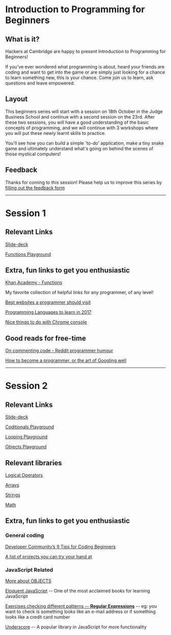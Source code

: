 Introduction to Programming for Beginners
===
## What is it?
Hackers at Cambridge are happy to present Introduction to Programming for Beginners! 

If you've ever wondered what programming is about, heard your friends are coding and want to get into the game or are simply just looking for a chance to learn something new, this is your chance. 
Come join us to learn, ask questions and leave empowered. 

## Layout
This beginners series will start with a session on 18th October in the Judge Business School and continue with a second session on the 23rd. 
After these two sessions, you will have a good understanding of the basic concepts of programming, and we will continue with 3 workshops where you will put these newly learnt skills to practice.

You'll see how you can build a simple 'to-do' application, make a tiny snake game and ultimately understand what's going on behind the scenes of those mystical computers! 

## Feedback
Thanks for coming to this session! Please help us to improve this series by [filling out the feedback form](https://goo.gl/DzF2gB)

---

# Session 1
## Relevant Links
[Slide-deck](https://docs.google.com/presentation/d/10VeyoN7EzxfezPjInAda_uEBZ1yp1UkY7z8ST78Do8Q/edit?usp=sharing)

[Functions Playground](https://repl.it/Lt54/13)


## Extra, fun links to get you enthusiastic
[Khan Academy - Functions](https://www.khanacademy.org/computing/computer-programming/pjs-documentation)

My favorite collection of helpful links for any programmer, of any level!

[Best websites a programmer should visit](https://github.com/sdmg15/Best-websites-a-programmer-should-visit#coding-practice-for-beginners)

[Programming Languages to learn in 2017](https://usersnap.com/blog/programming-languages-2017/)

[Nice things to do with Chrome console](https://medium.freecodecamp.org/10-tips-to-maximize-your-javascript-debugging-experience-b69a75859329)

## Good reads for free-time
[On commenting code - Reddit programmer humour](https://www.reddit.com/r/ProgrammerHumor/comments/76obfy/commenting_your_code/)

[How to become a programmer, or the art of Googling well](https://okepi.wordpress.com/2014/08/21/how-to-become-a-programmer-or-the-art-of-googling-well/)

---

# Session 2 
## Relevant Links
[Slide-deck](https://docs.google.com/presentation/d/18V0uwAo75aF__q3bXJjqIyoaTEbWHMZGU5hipXScP9k/edit?usp=sharing)

[Coditionals Playground](https://repl.it/Mzws/21)

[Looping Playground](https://repl.it/NDc7/26)

[Objects Playground](https://repl.it/NDa4/28)


## Relevant libraries 

[Logical Operators](https://developer.mozilla.org/en-US/docs/Web/JavaScript/Reference/Operators/Logical_Operators)

[Arrays](https://developer.mozilla.org/en-US/docs/Web/JavaScript/Reference/Global_Objects/Array)

[Strings](https://developer.mozilla.org/en-US/docs/Web/JavaScript/Reference/Global_Objects/String)

[Math](https://developer.mozilla.org/ro/docs/Web/JavaScript/Reference/Global_Objects/Math)

## Extra, fun links to get you enthusiastic
### General coding
[Developer Community’s 9 Tips for Coding Beginners](https://www.codementor.io/learn-programming/tips-on-becoming-a-software-engineer)

[A list of projects you can try your hand at](https://github.com/karan/Projects/)

### JavaScript Related
[More about OBJECTS](https://javascript.info/object)

[Eloquent JavaScript](http://eloquentjavascript.net/index.html) -- One of the most acclaimed books for learning JavaScript

[Exercises checking different patterns -- **Regular Expressions**](https://www.w3resource.com/javascript-exercises/javascript-regexp-exercises.php) -- eg: you want to check is something looks like an e-mail address or if something looks like a credit card number

[Underscore](http://underscorejs.org/) -- A popular library in JavaScript for more functionality
